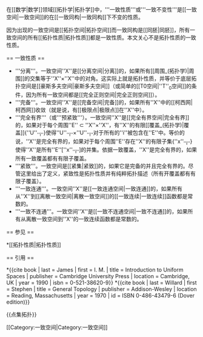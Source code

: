 在[[数学|数学]]领域[[拓扑学|拓扑学]]中，'''一致性质'''或'''一致不变性'''是[[一致空间|一致空间]]的在[[一致同构|一致同构]]下不变的性质。

因为出现的一致空间是[[拓扑空间|拓扑空间]]而一致同构是[[同胚|同胚]]，所有一致空间的所有[[拓扑性质|拓扑性质]]都是一致性质。本文关心不是拓扑性质的一致性质。

== 一致性质 ==

* '''分离'''。一致空间''X''是[[分离空间|分离]]的，如果所有[[周围_(拓扑学)|周围]]的交集等于''X''×''X''中的对角。这实际上就是拓扑性质，并等价于底层拓扑空间是[[豪斯多夫空间|豪斯多夫空间]]（或简单的[[T0空间|''T''<sub>0</sub>空间]]的条件，因为所有一致空间都是[[完全正则空间|完全正则空间]]）。
* '''完备'''。一致空间''X''是[[完备空间|完备]]的，如果所有''X''中的[[柯西网|柯西网]]收敛（就是说，有[[极限点|极限点]]在''X''中）。
* '''完全有界'''（或'''预紧致'''）。一致空间''X''是[[完全有界空间|完全有界]]的，如果对于每个周围''E'' ⊂ ''X''×''X''，有''X''的有限[[覆盖_(拓扑学)|覆盖]]{''U''<sub>''i''</sub>}使得''U''<sub>''i''</sub>×''U''<sub>''i''</sub>对于所有的''i''被包含在''E''中。等价的说，''X''是完全有界的，如果对于每个周围''E''存在''X''的有限子集{''x''<sub>''i''</sub>}使得''X''是所有''E''[''x''<sub>''i''</sub>]的并集。依据一致覆盖，''X''是完全有界的，如果所有一致覆盖都有有限子覆盖。
* '''紧致'''。一致空间是[[紧集|紧致]]的，如果它是完备的并且完全有界的。尽管这里给出了定义，紧致性是拓扑性质并有纯粹拓扑描述（所有开覆盖都有有限子覆盖）。
* '''一致连通'''。一致空间''X''是[[一致连通空间|一致连通]]的，如果所有从''X''到[[离散一致空间|离散一致空间]]的[[一致连续|一致连续]]函数都是常数的。
* '''一致不连通'''。一致空间''X''是[[一致不连通空间|一致不连通]]的，如果所有从离散一致空间到''X''的一致连续函数都是常数的。

== 参见 ==

*[[拓扑性质|拓扑性质]]

== 引用 ==

*{{cite book | last = James | first = I. M. | title = Introduction to Uniform Spaces | publisher = Cambridge University Press | location = Cambridge, UK | year = 1990 | isbn = 0-521-38620-9}}
*{{cite book | last = Willard | first = Stephen | title = General Topology | publisher = Addison-Wesley | location = Reading, Massachusetts | year = 1970 | id = ISBN 0-486-43479-6 (Dover edition)}}

{{点集拓扑}}

[[Category:一致空间|Category:一致空间]]